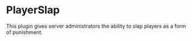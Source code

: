 # PlayerSlap

This plugin gives server administrators the ability to slap players as a form of punishment. 
